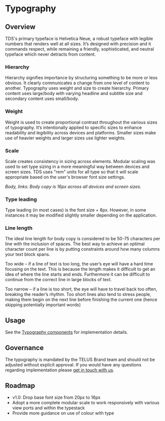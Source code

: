 # Typography

## Overview

TDS's primary typeface is Helvetica Neue, a robust typeface with legible numbers that renders well at all sizes. It’s designed
with precision and it commands respect, while remaining a friendly, sophisticated, and neutral typeface which never detracts
from content.

### Hierarchy

Hierarchy signifies importance by structuring something to be more or less obvious. It clearly communicates a change from
one level of content to another. Typography uses weight and size to create hierarchy. Primary content uses large/body with
varying headline and subtitle size and secondary content uses small/body.

### Weight

Weight is used to create proportional contrast throughout the various sizes of typography. It’s intentionally applied to
specific sizes to enhance readability and legibility across devices and platforms. Smaller sizes make use of heavier weights
and larger sizes use lighter weights.

### Scale

Scale creates consistency in sizing across elements. Modular scaling was used to set type sizing in a more meaningful
way between devices and screen sizes. TDS uses "rem" units for all type so that it will scale appropriate based on the
user's browser font size settings.

_Body, links: Body copy is 16px across all devices and screen sizes._

### Type leading

Type leading (in most cases) is the font size + 8px. However, in some instances it may be modified slightly smaller
depending on the application.

### Line length

The ideal line length for body copy is considered to be 50-75 characters per line with the inclusion of spaces. The best
way to achieve an optimal character count per line is by putting constraints around how many columns your text block spans.

Too wide – if a line of text is too long, the user’s eye will have a hard time focusing on the text. This is because the
length makes it difficult to get an idea of where the line starts and ends. Furthermore it can be difficult to
continue from the correct line in large blocks of text.

Too narrow – if a line is too short, the eye will have to travel back too often, breaking the reader’s rhythm. Too short
lines also tend to stress people, making them begin on the next line before finishing the current one (hence skipping
potentially important words)

## Usage

See the [Typography components](ref:///components/index.html#typography) for implementation details.

## Governance

The typography is mandated by the TELUS Brand team and should not be adjusted without explicit approval. If you would
have any questions regarding implementation please [get in touch with us](../contact.md).

## Roadmap

* v1.0: Drop base font size from 20px to 16px
* Adopt a more complete modular scale to work responsively with various view ports and within the typestack
* Provide more guidance on use of colour with type
